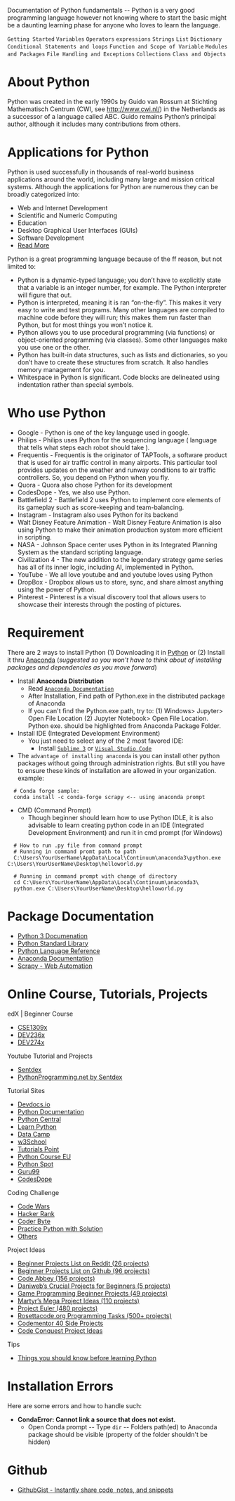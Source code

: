 Documentation of Python fundamentals -- Python is a very good programming language however not knowing where to start the basic might be a daunting learning phase for anyone who loves to learn the language.

`Getting Started` `Variables` `Operators` `expressions` `Strings` `List` `Dictionary` `Conditional Statements and loops` `Function and Scope of Variable` `Modules and Packages` `File Handling and Exceptions` `Collections` `Class and Objects`

# About Python
Python was created in the early 1990s by Guido van Rossum at Stichting Mathematisch Centrum (CWI, see http://www.cwi.nl/) in the Netherlands as a successor of a language called ABC. Guido remains Python’s principal author, although it includes many contributions from others.

# Applications for Python
Python is used successfully in thousands of real-world business applications around the world, including many large and mission critical systems. Although the applications for Python are numerous they can be broadly categorized into:

- Web and Internet Development
- Scientific and Numeric Computing
- Education
- Desktop Graphical User Interfaces (GUIs)
- Software Development
- [Read More](https://www.python.org/about/apps/)

Python is a great programming language because of the ff reason, but not limited to:
- Python is a dynamic-typed language; you don’t have to explicitly state that a variable is an integer number, for example. The Python interpreter will figure that out.
- Python is interpreted, meaning it is ran “on-the-fly”. This makes it very easy to write and test programs. Many other languages are compiled to machine code before they will run; this makes them run faster than Python, but for most things you won’t notice it.
- Python allows you to use procedural programming (via functions) or object-oriented programming (via classes). Some other languages make you use one or the other.
- Python has built-in data structures, such as lists and dictionaries, so you don’t have to create these structures from scratch. It also handles memory management for you.
- Whitespace in Python is significant. Code blocks are delineated using indentation rather than special symbols.

# Who use Python
- Google - Python is one of the key language used in google.
- Philips - Philips uses Python for the sequencing language ( language that tells what steps each robot should take ).
- Frequentis - Frequentis is the originator of TAPTools, a software product that is used for air traffic control in many airports. This particular tool provides updates on the weather and runway conditions to air traffic controllers. So, you depend on Python when you fly.
- Quora - Quora also chose Python for its development
- CodesDope - Yes, we also use Python.
- Battlefield 2 - Battlefield 2 uses Python to implement core elements of its gameplay such as score-keeping and team-balancing.
- Instagram - Instagram also uses Python for its backend
- Walt Disney Feature Animation - Walt Disney Feature Animation is also using Python to make their animation production system more efficient in scripting.
- NASA - Johnson Space center uses Python in its Integrated Planning System as the standard scripting language.
- Civilization 4 - The new addition to the legendary strategy game series has all of its inner logic, including AI, implemented in Python.
- YouTube - We all love youtube and and youtube loves using Python
- DropBox - Dropbox allows us to store, sync, and share almost anything using the power of Python.
- Pinterest - Pinterest is a visual discovery tool that allows users to showcase their interests through the posting of pictures.

# Requirement
There are 2 ways to install Python (1) Downloading it in [Python](https://www.python.org/) or (2) Install it thru [Anaconda](https://anaconda.org/) (<i>suggested so you won't have to think about of installing packages and dependencies as you move forward</i>)

- Install <b>Anaconda Distribution</b>
  - Read [`Anaconda Documentation`](https://enterprise-docs.anaconda.com/en/latest/)
  - After Installation, Find path of Python.exe in the distributed package of Anaconda
  - If you can't find the Python.exe path, try to: (1) Windows> Jupyter> Open File Location (2) Jupyter Notebook> Open File Location. Python exe. should be highlighted from Anaconda Package Folder.
- Install IDE (Integrated Development Environment)
  - You just need to select any of the 2 most favored IDE:
    - Install [`Sublime 3`](https://www.sublimetext.com/3) or [`Visual Studio Code`](https://code.visualstudio.com/docs)
- The `advantage of installing anaconda` is you can install other python packages without going through administration rights. But still you have to ensure these kinds of installation are allowed in your organization. example:
```
  # Conda forge sample:
  conda install -c conda-forge scrapy <-- using anaconda prompt
```
- CMD (Command Prompt)
  - Though beginner should learn how to use Python IDLE, it is also advisable to learn creating python code in an IDE (Integrated Development Environment) and run it in cmd prompt (for Windows)
```
  # How to run .py file from command prompt
  # Running in command promt path to path
  C:\Users\YourUserName\AppData\Local\Continuum\anaconda3\python.exe C:\Users\YourUserName\Desktop\helloworld.py
  
  # Running in command prompt with change of directory
  cd C:\Users\YourUserName\AppData\Local\Continuum\anaconda3\
  python.exe C:\Users\YourUserName\Desktop\helloworld.py
```

# Package Documentation
- [Python 3 Documenation](https://docs.python.org/3/)
- [Python Standard Library](https://docs.python.org/3/library/)
- [Python Language Reference](https://docs.python.org/3/reference/index.html#reference-index)
- [Anaconda Documentation](https://docs.anaconda.com/)
- [Scrapy - Web Automation](https://doc.scrapy.org/en/latest/index.html)

# Online Course, Tutorials, Projects
edX | Beginner Course
- [CSE1309x](https://courses.edx.org/courses/course-v1:UTArlingtonX+CSE1309x+1T2018/courseware/3adae6406a994153bdb61cb26f52ad2b/6da1e8ea49d64545b7cd4611de102e2d/?child=first)
- [DEV236x](https://courses.edx.org/courses/course-v1:Microsoft+DEV236x+3T2018/course/)
- [DEV274x](https://courses.edx.org/courses/course-v1:Microsoft+DEV274x+3T2018/course/)

Youtube Tutorial and Projects
- [Sentdex](https://www.youtube.com/channel/UCfzlCWGWYyIQ0aLC5w48gBQ)
- [PythonProgramming.net by Sentdex](https://pythonprogramming.net/)

Tutorial Sites
- [Devdocs.io](https://devdocs.io/)
- [Python Documentation](https://www.python.org/doc/)
- [Python Central](https://www.pythoncentral.io/)
- [Learn Python](https://www.learnpython.org/)
- [Data Camp](https://www.datacamp.com/)
- [w3School](https://www.w3schools.com/python/default.asp)
- [Tutorials Point](https://www.tutorialspoint.com/index.htm)
- [Python Course EU](https://www.python-course.eu/python3_course.php)
- [Python Spot](https://pythonspot.com)
- [Guru99](https://www.guru99.com/)
- [CodesDope](https://www.codesdope.com/python-introduction/)

Coding Challenge
- [Code Wars](https://www.codewars.com/)
- [Hacker Rank](https://www.hackerrank.com)
- [Coder Byte](https://coderbyte.com/)
- [Practice Python with Solution](https://www.practicepython.org/)
- [Others](https://medium.freecodecamp.org/the-10-most-popular-coding-challenge-websites-of-2016-fb8a5672d22f)

Project Ideas
- [Beginner Projects List on Reddit (26 projects)](http://www.reddit.com/r/beginnerprojects)
- [Beginner Projects List on Github (96 projects)](https://github.com/karan/Projects-Solutions)
- [Code Abbey (156 projects)](http://www.codeabbey.com/index/task_list)
- [Daniweb’s Crucial Projects for Beginners (5 projects)](http://www.daniweb.com/software-development/python/threads/131973/5-crucial-projects-for-beginners)
- [Game Programming Beginner Projects (49 projects)](http://inventwithpython.com/blog/2012/02/20/i-need-practice-programming-49-ideas-for-game-clones-to-code/)
- [Martyr’s Mega Project Ideas (110 projects)](http://www.dreamincode.net/forums/topic/78802-martyr2s-mega-project-ideas-list/)
- [Project Euler (480 projects)](https://projecteuler.net/archives)
- [Rosettacode.org Programming Tasks (500+ projects)](http://rosettacode.org/wiki/Category:Programming_Tasks)
- [Codementor 40 Side Projects](https://www.codementor.io/npostolovski/40-side-project-ideas-for-software-engineers-g8xckyxef)
- [Code Conquest Project Ideas](https://www.codeconquest.com/programming-projects/ideas-for-programming-projects/)

Tips
- [Things you should know before learning Python](https://www.quora.com/What-should-I-know-before-learning-Python-as-my-first-programming-language)

# Installation Errors
Here are some errors and how to handle such:
- <b>CondaError: Cannot link a source that does not exist.</b>
  - Open Conda prompt -- Type `dir` -- Folders path(ed) to Anaconda package should be visible (property of the folder shouldn't be hidden)
  
 # Github
 - [GithubGist - Instantly share code, notes, and snippets](https://gist.github.com/)
